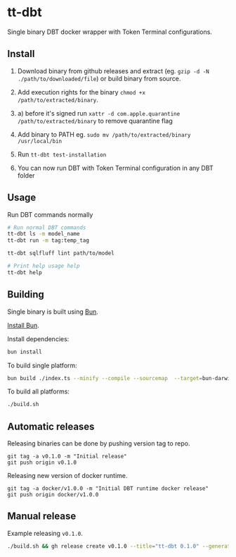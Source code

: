 # tt-dbt

Single binary DBT docker wrapper with Token Terminal configurations.

## Install

1. Download binary from github releases and extract (eg. `gzip -d -N ./path/to/downloaded/file`) or build binary from source.

2. Add execution rights for the binary `chmod +x /path/to/extracted/binary`.
2. a) before it's signed run `xattr -d com.apple.quarantine /path/to/extracted/binary` to remove quarantine flag

3. Add binary to PATH eg. `sudo mv /path/to/extracted/binary /usr/local/bin`

4. Run `tt-dbt test-installation`

5. You can now run DBT with Token Terminal configuration in any DBT folder

## Usage

Run DBT commands normally

```bash
# Run normal DBT commands
tt-dbt ls -m model_name
tt-dbt run -m tag:temp_tag

tt-dbt sqlfluff lint path/to/model

# Print help usage help
tt-dbt help
```

## Building

Single binary is built using [Bun](https://bun.sh).

[Install Bun](https://bun.sh/docs/installation).

Install dependencies:

```bash
bun install
```

To build single platform:

```bash
bun build ./index.ts --minify --compile --sourcemap  --target=bun-darwin-arm64 --outfile ./bin/tt-dbt
```

To build all platforms:

```bash
./build.sh
```

## Automatic releases

Releasing binaries can be done by pushing version tag to repo.

```
git tag -a v0.1.0 -m "Initial release"
git push origin v0.1.0
```

Releasing new version of docker runtime.

```
git tag -a docker/v1.0.0 -m "Initial DBT runtime docker release"
git push origin docker/v1.0.0
```

## Manual release

Example releasing `v0.1.0`.

```bash
./build.sh && gh release create v0.1.0 --title="tt-dbt 0.1.0" --generate-notes ./releases/*.gz
```
